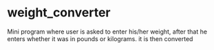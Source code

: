 # weight_converter
Mini program where user is asked to enter his/her weight, after that he enters whether it was in pounds or kilograms. it is then converted

